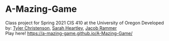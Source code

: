 # A-Mazing-Game

Class project for Spring 2021 CIS 410 at the University of Oregon
Developed by: [Tyler Christenson](https://github.com/tchristenson7), [Sarah Heartley](https://github.com/sarahheartley), [Jacob Rammer](https://github.com/JacobRammer)  
Play here! https://a-mazing-game.github.io/A-Mazing-Game/
